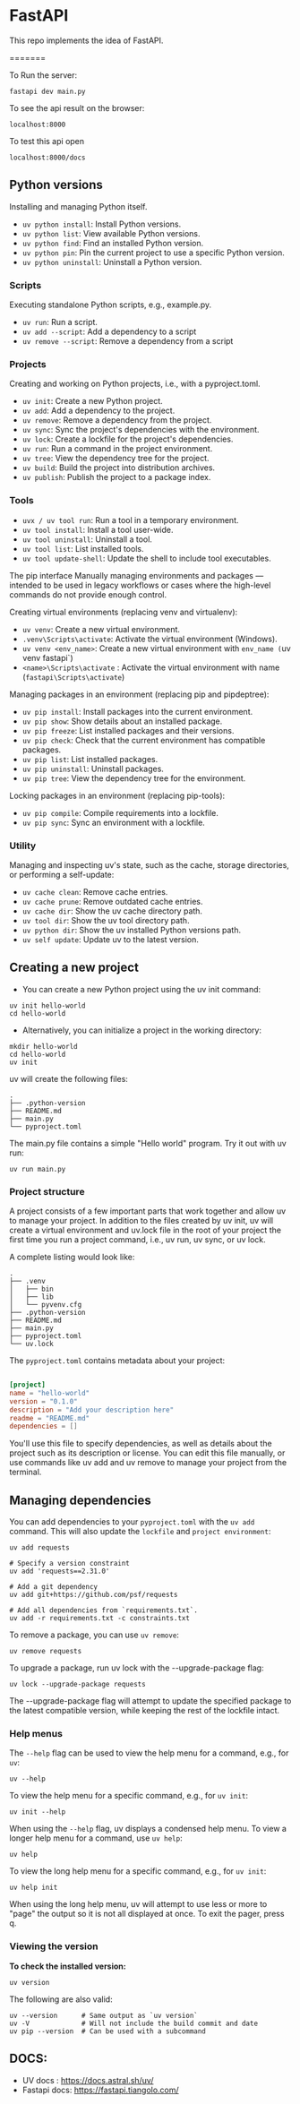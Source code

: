 # FastAPI
This repo implements the idea of FastAPI.


=======


To Run the server:

```
fastapi dev main.py
```

To see the api result on the browser:

```
localhost:8000
```

To test this api open

```
localhost:8000/docs
```


## Python versions
Installing and managing Python itself.

- `uv python install`: Install Python versions.
- `uv python list`: View available Python versions.
- `uv python find`: Find an installed Python version.
- `uv python pin`: Pin the current project to use a specific Python version.
- `uv python uninstall`: Uninstall a Python version.

### Scripts

Executing standalone Python scripts, e.g., example.py.

- `uv run`: Run a script.
- `uv add --script`: Add a dependency to a script
- `uv remove --script`: Remove a dependency from a script

### Projects

Creating and working on Python projects, i.e., with a pyproject.toml.

- `uv init`: Create a new Python project.
- `uv add`: Add a dependency to the project.
- `uv remove`: Remove a dependency from the project.
- `uv sync`: Sync the project's dependencies with the environment.
- `uv lock`: Create a lockfile for the project's dependencies.
- `uv run`: Run a command in the project environment.
- `uv tree`: View the dependency tree for the project.
- `uv build`: Build the project into distribution archives.
- `uv publish`: Publish the project to a package index.

### Tools

- `uvx / uv tool run`: Run a tool in a temporary environment.
- `uv tool install`: Install a tool user-wide.
- `uv tool uninstall`: Uninstall a tool.
- `uv tool list`: List installed tools.
- `uv tool update-shell`: Update the shell to include tool executables.

The pip interface
Manually managing environments and packages — intended to be used in legacy workflows or cases where the high-level commands do not provide enough control.

Creating virtual environments (replacing venv and virtualenv):

- `uv venv`: Create a new virtual environment.
- `.venv\Scripts\activate`: Activate the virtual environment (Windows).
- `uv venv <env_name>`: Create a new virtual environment with `env_name (`uv venv fastapi`)
- `<name>\Scripts\activate` : Activate the virtual environment with name (`fastapi\Scripts\activate`)

Managing packages in an environment (replacing pip and pipdeptree):

- `uv pip install`: Install packages into the current environment.
- `uv pip show`: Show details about an installed package.
- `uv pip freeze`: List installed packages and their versions.
- `uv pip check`: Check that the current environment has compatible packages.
- `uv pip list`: List installed packages.
- `uv pip uninstall`: Uninstall packages.
- `uv pip tree`: View the dependency tree for the environment.

Locking packages in an environment (replacing pip-tools):

- `uv pip compile`: Compile requirements into a lockfile.
- `uv pip sync`: Sync an environment with a lockfile.

### Utility

Managing and inspecting uv's state, such as the cache, storage directories, or performing a self-update:

- `uv cache clean`: Remove cache entries.
- `uv cache prune`: Remove outdated cache entries.
- `uv cache dir`: Show the uv cache directory path.
- `uv tool dir`: Show the uv tool directory path.
- `uv python dir`: Show the uv installed Python versions path.
- `uv self update`: Update uv to the latest version.



## **Creating a new project**

- You can create a new Python project using the uv init command:

```
uv init hello-world
cd hello-world
```

- Alternatively, you can initialize a project in the working directory:

```
mkdir hello-world
cd hello-world
uv init
```

uv will create the following files:

```
.
├── .python-version
├── README.md
├── main.py
└── pyproject.toml
```

The main.py file contains a simple "Hello world" program. Try it out with uv run:

```
uv run main.py
```

### Project structure

A project consists of a few important parts that work together and allow uv to manage your project. In addition to the files created by uv init, uv will create a virtual environment and uv.lock file in the root of your project the first time you run a project command, i.e., uv run, uv sync, or uv lock.

A complete listing would look like:

```
.
├── .venv
│   ├── bin
│   ├── lib
│   └── pyvenv.cfg
├── .python-version
├── README.md
├── main.py
├── pyproject.toml
└── uv.lock
```

The `pyproject.toml` contains metadata about your project:

```pyproject.toml

[project]
name = "hello-world"
version = "0.1.0"
description = "Add your description here"
readme = "README.md"
dependencies = []
```

You'll use this file to specify dependencies, as well as details about the project such as its description or license. You can edit this file manually, or use commands like uv add and uv remove to manage your project from the terminal.

## Managing dependencies

You can add dependencies to your `pyproject.toml` with the `uv add` command. This will also update the `lockfile` and `project environment`:

```
uv add requests
```

```
# Specify a version constraint
uv add 'requests==2.31.0'

# Add a git dependency
uv add git+https://github.com/psf/requests
```

```
# Add all dependencies from `requirements.txt`.
uv add -r requirements.txt -c constraints.txt
```

To remove a package, you can use `uv remove`:

```
uv remove requests
```

To upgrade a package, run uv lock with the --upgrade-package flag:

```
uv lock --upgrade-package requests
```

The --upgrade-package flag will attempt to update the specified package to the latest compatible version, while keeping the rest of the lockfile intact.


### Help menus

The `--help` flag can be used to view the help menu for a command, e.g., for `uv`:

```
uv --help
```

To view the help menu for a specific command, e.g., for `uv init`:

```
uv init --help
```

When using the `--help` flag, uv displays a condensed help menu. To view a longer help menu for a command, use `uv help`:

```
uv help
```

To view the long help menu for a specific command, e.g., for `uv init`:

```
uv help init
```

When using the long help menu, uv will attempt to use less or more to "page" the output so it is not all displayed at once. To exit the pager, press q.

### Viewing the version

**To check the installed version:**

```
uv version
```

The following are also valid:

```
uv --version      # Same output as `uv version`
uv -V             # Will not include the build commit and date
uv pip --version  # Can be used with a subcommand
```

## **DOCS:**

- UV docs : https://docs.astral.sh/uv/
- Fastapi docs: https://fastapi.tiangolo.com/


